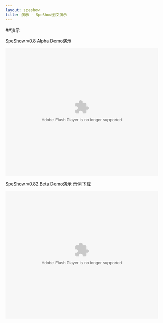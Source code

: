 ```yaml
---
layout: speshow
title: 演示 - SpeShow图文演示 
---
```


##演示</h2>

[SpeShow v0.8 Alpha Demo演示](http://www.bilibili.tv/video/av338148/)

<div class="video_box">
<embed class="video" src="http://www.tudou.com/v/HI4Q1CjGKdg/&rpid=118541&resourceId=118541_05_05_99&bid=05/v.swf" type="application/x-shockwave-flash" allowscriptaccess="always" allowfullscreen="true" wmode="opaque" width="480" height="400">
</embed>
</div>

[SpeShow v0.82 Beta Demo演示](http://www.bilibili.tv/video/av374493/) [示例下载](tutorial_8.html)

<div class="video_box">
<embed class="video" src="http://www.tudou.com/v/HJ5C2Ng_pPE/&rpid=118541&resourceId=118541_05_05_99&bid=05/v.swf" type="application/x-shockwave-flash" allowscriptaccess="always" allowfullscreen="true" wmode="opaque" width="480" height="400">
</embed>
</div>